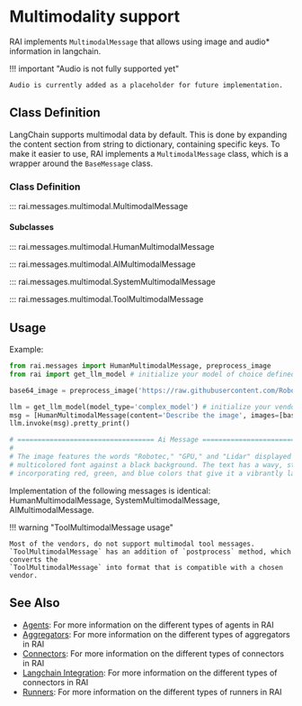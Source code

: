 # Multimodality support

RAI implements `MultimodalMessage` that allows using image and audio\* information in langchain.

!!! important "Audio is not fully supported yet"

    Audio is currently added as a placeholder for future implementation.

## Class Definition

LangChain supports multimodal data by default. This is done by expanding the content section from string to dictionary, containing specific keys.
To make it easier to use, RAI implements a `MultimodalMessage` class, which is a wrapper around the `BaseMessage` class.

### Class Definition

::: rai.messages.multimodal.MultimodalMessage

#### Subclasses

::: rai.messages.multimodal.HumanMultimodalMessage

::: rai.messages.multimodal.AIMultimodalMessage

::: rai.messages.multimodal.SystemMultimodalMessage

::: rai.messages.multimodal.ToolMultimodalMessage

## Usage

Example:

```python
from rai.messages import HumanMultimodalMessage, preprocess_image
from rai import get_llm_model # initialize your model of choice defined in config.toml

base64_image = preprocess_image('https://raw.githubusercontent.com/RobotecAI/RobotecGPULidar/develop/docs/image/rgl-logo.png')

llm = get_llm_model(model_type='complex_model') # initialize your vendor of choice in config.toml
msg = [HumanMultimodalMessage(content='Describe the image', images=[base64_image])]
llm.invoke(msg).pretty_print()

# ================================== Ai Message ==================================
#
# The image features the words "Robotec," "GPU," and "Lidar" displayed in a stylized,
# multicolored font against a black background. The text has a wavy, striped pattern,
# incorporating red, green, and blue colors that give it a vibrantly layered appearance.
```

Implementation of the following messages is identical: HumanMultimodalMessage,
SystemMultimodalMessage, AIMultimodalMessage.

!!! warning "ToolMultimodalMessage usage"

    Most of the vendors, do not support multimodal tool messages.
    `ToolMultimodalMessage` has an addition of `postprocess` method, which converts the
    `ToolMultimodalMessage` into format that is compatible with a chosen vendor.

## See Also

-   [Agents](../agents/overview.md): For more information on the different types of agents in RAI
-   [Aggregators](../aggregators/overview.md): For more information on the different types of aggregators in RAI
-   [Connectors](../connectors/overview.md): For more information on the different types of connectors in RAI
-   [Langchain Integration](../langchain_integration/overview.md): For more information on the different types of connectors in RAI
-   [Runners](../runners/overview.md): For more information on the different types of runners in RAI

